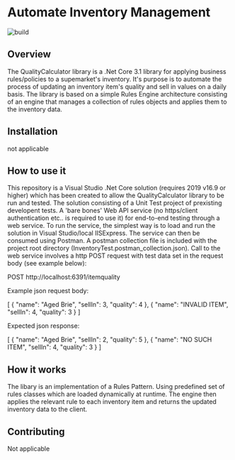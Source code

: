# Automate Inventory Management
![build](https://github.com/menono-uk/SellInRuleEngine.git)


## Overview
The QualityCalculator library is a .Net Core 3.1 library for applying business rules/policies to a supemarket's inventory. It's purpose is to automate the process of updating an inventory item's quality and sell in values on a daily basis. The library is based on a simple Rules Engine architecture consisting of an engine that manages a collection of rules objects and applies them to the inventory data. 

## Installation

not applicable

## How to use it

This repository is a Visual Studio .Net Core solution (requires 2019 v16.9 or higher) which has been created to allow the QualityCalculator library to be run and tested.  The solution consisting of a Unit Test project of prexisting developent tests. A 'bare bones' Web API service (no https/client authentication etc.. is required to use it) for end-to-end testing through a web service.  To run the service, the simplest way is to load and run the solution in Visual Studio/local IISExpress. The service can then be consumed using Postman.  A postman collection file is included with the project root directory (InventoryTest.postman_collection.json).  Call to the web service involves a http POST request with test data set in the request body (see example below):

POST http://localhost:6391/itemquality

Example json request body:

[
    {
        "name": "Aged Brie",
        "sellIn": 3,
        "quality": 4
    },
    {
        "name": "INVALID ITEM",
        "sellIn": 4,
        "quality": 3
    }
]

Expected json response:

[
    {
        "name": "Aged Brie",
        "sellIn": 2,
        "quality": 5
    },
    {
        "name": "NO SUCH ITEM",
        "sellIn": 4,
        "quality": 3
    }
]


## How it works
The libary is an implementation of a Rules Pattern.  Using predefined set of rules classes which are loaded dynamically at runtime. The engine then applies the relevant rule to each inventory item and returns the updated inventory data to the client.
 

## Contributing

Not applicable


